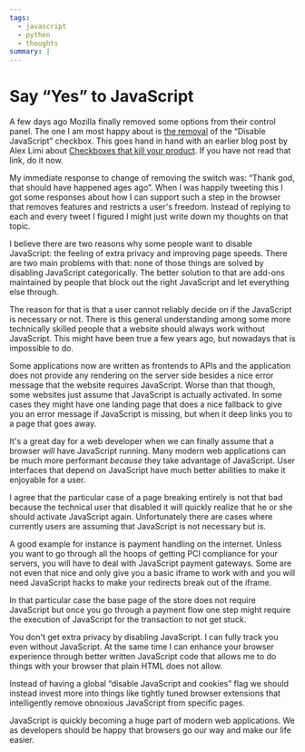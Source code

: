 ```yaml
---
tags:
  - javascript
  - python
  - thoughts
summary: |
---
```


# Say “Yes” to JavaScript

A few days ago Mozilla finally removed some options from their control
panel.  The one I am most happy about is [the removal](https://bugzilla.mozilla.org/show_bug.cgi?id=873709) of the “Disable
JavaScript” checkbox.  This goes hand in hand with an earlier blog post
by Alex Limi about [Checkboxes that kill your product](http://limi.net/checkboxes-that-kill/).  If you have not read that
link, do it now.

My immediate response to change of removing the switch was: “Thank god,
that should have happened ages ago”.  When I was happily tweeting this I
got some responses about how I can support such a step in the browser that
removes features and restricts a user's freedom.  Instead of replying to
each and every tweet I figured I might just write down my thoughts on that
topic.

I believe there are two reasons why some people want to disable
JavaScript: the feeling of extra privacy and improving page speeds.  There
are two main problems with that: none of those things are solved by
disabling JavaScript categorically.  The better solution to that are
add-ons maintained by people that block out the right JavaScript and let
everything else through.

The reason for that is that a user cannot reliably decide on if the
JavaScript is necessary or not.  There is this general understanding among
some more technically skilled people that a website should always work
without JavaScript.  This might have been true a few years ago, but
nowadays that is impossible to do.

Some applications now are written as frontends to APIs and the application
does not provide any rendering on the server side besides a nice error
message that the website requires JavaScript.  Worse than that though,
some websites just assume that JavaScript is actually activated.  In some
cases they might have one landing page that does a nice fallback to give
you an error message if JavaScript is missing, but when it deep links you
to a page that goes away.

It's a great day for a web developer when we can finally assume that a
browser *will* have JavaScript running.  Many modern web applications can
be much more performant *because* they take advantage of JavaScript.  User
interfaces that depend on JavaScript have much better abilities to make it
enjoyable for a user.

I agree that the particular case of a page breaking entirely is not that
bad because the technical user that disabled it will quickly realize that
he or she should activate JavaScript again.  Unfortunately there are cases
where currently users are assuming that JavaScript is not necessary but
is.

A good example for instance is payment handling on the internet.  Unless
you want to go through all the hoops of getting PCI compliance for your
servers, you will have to deal with JavaScript payment gateways.  Some are
not even that nice and only give you a basic iframe to work with and you
will need JavaScript hacks to make your redirects break out of the iframe.

In that particular case the base page of the store does not require
JavaScript but once you go through a payment flow one step might require
the execution of JavaScript for the transaction to not get stuck.

You don't get extra privacy by disabling JavaScript.  I can fully track
you even without JavaScript.  At the same time I can enhance your browser
experience through better written JavaScript code that allows me to do
things with your browser that plain HTML does not allow.

Instead of having a global “disable JavaScript and cookies” flag we should
instead invest more into things like tightly tuned browser extensions that
intelligently remove obnoxious JavaScript from specific pages.

JavaScript is quickly becoming a huge part of modern web applications.  We
as developers should be happy that browsers go our way and make our life
easier.
